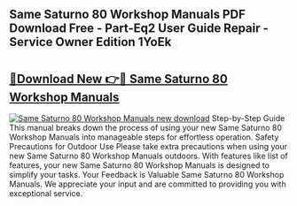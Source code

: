 ## Same Saturno 80 Workshop Manuals PDF Download Free - Part-Eq2 User Guide Repair - Service Owner Edition 1YoEk

# <h2><a href="http://bc63574.oget.top/?id=Same+Saturno+80+Workshop+Manuals">🔗Download New 👉🔴 Same Saturno 80 Workshop Manuals</a></h2>

[![Same Saturno 80 Workshop Manuals new download](https://i.imgur.com/5g1atiW.png)](http://bc63574.oget.top/?id=Same+Saturno+80+Workshop+Manuals)
Step-by-Step Guide This manual breaks down the process of using your new Same Saturno 80 Workshop Manuals into manageable steps for effortless operation. Safety Precautions for Outdoor Use Please take extra precautions when using your new Same Saturno 80 Workshop Manuals outdoors. With features like list of features, your new Same Saturno 80 Workshop Manuals is designed to simplify your tasks. Your Feedback is Valuable Same Saturno 80 Workshop Manuals. We appreciate your input and are committed to providing you with exceptional service.
